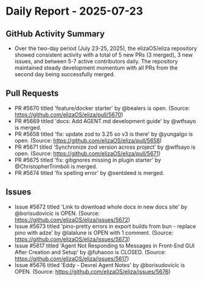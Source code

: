 # Daily Report - 2025-07-23

## GitHub Activity Summary
- Over the two-day period (July 23-25, 2025), the elizaOS/eliza repository showed consistent activity with a total of 5 new PRs (3 merged), 3 new issues, and between 5-7 active contributors daily. The repository maintained steady development momentum with all PRs from the second day being successfully merged.

## Pull Requests
- PR #5670 titled 'feature/docker starter' by @bealers is open. (Source: https://github.com/elizaOS/eliza/pull/5670)
- PR #5669 titled 'docs: Add AGENT.md development guide' by @wtfsayo is merged.
- PR #5658 titled 'fix: update zod to 3.25 so v3 is there' by @yungalgo is open. (Source: https://github.com/elizaOS/eliza/pull/5658)
- PR #5671 titled 'Synchronize zod version across project' by @wtfsayo is open. (Source: https://github.com/elizaOS/eliza/pull/5671)
- PR #5675 titled 'fix: gitignores missing in plugin starter' by @ChristopherTrimboli is merged.
- PR #5674 titled 'fix spelling error' by @sentdeed is merged.

## Issues
- Issue #5672 titled 'Link to download whole docs in new docs site' by @borisudovicic is OPEN. (Source: https://github.com/elizaOS/eliza/issues/5672)
- Issue #5673 titled 'pino-pretty errors in export builds from bun - replace pino with adze' by @lalalune is OPEN with 1 comment. (Source: https://github.com/elizaOS/eliza/issues/5673)
- Issue #5617 titled 'Agent Not Responding to Messages in Front-End GUI After Creation and Setup' by @fuhaooo is CLOSED. (Source: https://github.com/elizaOS/eliza/issues/5617)
- Issue #5676 titled 'Eddy - Devrel Agent Notes' by @borisudovicic is OPEN. (Source: https://github.com/elizaOS/eliza/issues/5676)